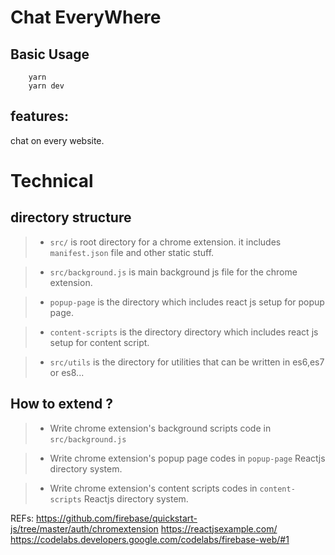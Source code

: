 #  Chat EveryWhere

## Basic Usage

``` 
    yarn
    yarn dev
```

## features: 
chat on every website.


# Technical 
## directory structure
> *    `src/` is root directory for a chrome extension. it includes `manifest.json` file and other static stuff.

> *    `src/background.js`  is main background js  file for the chrome extension.
 
 > *  `popup-page` is the directory which includes react js setup for popup page.
 
 > *  `content-scripts` is the directory  directory which includes react js setup for content script.
 
 > *  `src/utils` is the directory for utilities that can be written in es6,es7 or es8...
 
## How to extend ? 

>   *  Write chrome extension's background scripts code in `src/background.js`

>  * Write chrome extension's popup page codes in `popup-page` Reactjs directory system. 
 
 >  *  Write chrome extension's content scripts codes in `content-scripts` Reactjs directory system. 


REFs:
https://github.com/firebase/quickstart-js/tree/master/auth/chromextension
https://reactjsexample.com/
https://codelabs.developers.google.com/codelabs/firebase-web/#1 
